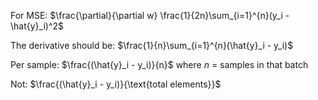 For MSE: $\frac{\partial}{\partial w} \frac{1}{2n}\sum_{i=1}^{n}(y_i - \hat{y}_i)^2$

The derivative should be: $\frac{1}{n}\sum_{i=1}^{n}(\hat{y}_i - y_i)$

Per sample: $\frac{(\hat{y}_i - y_i)}{n}$ where $n$ = samples in that batch

Not: $\frac{(\hat{y}_i - y_i)}{\text{total elements}}$